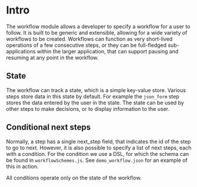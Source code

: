 # Intro

The workflow module allows a developer to specify a workflow for a user to follow. It is built to be generic and
extensible, allowing for a wide variety of workflows to be created. Workflows can function as very short-lived
operations of a few consecutive steps, or they can be full-fledged sub-applications within the larger application,
that can support pausing and resuming at any point in the workflow.


## State

The workflow can track a state, which is a simple key-value store. Various steps store data in this state by default.
For example the `json_form` step stores the data entered by the user in the state. The state can be used by other steps
to make decisions, or to display information to the user.


## Conditional next steps

Normally, a step has a single next_step field, that indicates the id of the step to go to next. However, it is also
possible to specify a list of next steps, each with a condition. For the condition we use a DSL, for which the schema
can be found in `workflowSchemes.js`. See `demo_workflow.json` for an example of this in action.

All conditions operate only on the state of the workflow.
